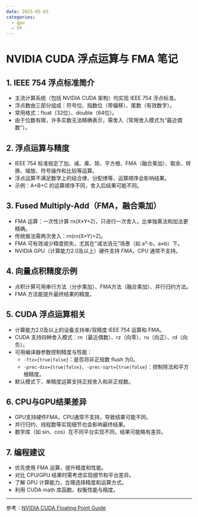 ```yaml
---
date: 2025-05-03
categories:
  - gpu
  - FP
---
```

# NVIDIA CUDA 浮点运算与 FMA 笔记

## 1. IEEE 754 浮点标准简介
- 主流计算系统（包括 NVIDIA CUDA 架构）均实现 IEEE 754 浮点标准。
- 浮点数由三部分组成：符号位、指数位（带偏移）、尾数（有效数字）。
- 常用格式：float（32位）、double（64位）。
- 由于位数有限，许多实数无法精确表示，需舍入（常用舍入模式为“最近偶数”）。

## 2. 浮点运算与精度
- IEEE 754 标准规定了加、减、乘、除、平方根、FMA（融合乘加）、取余、转换、缩放、符号操作和比较等运算。
- 浮点运算不满足数学上的结合律、分配律等，运算顺序会影响结果。
- 示例：A+B+C 的运算顺序不同，舍入后结果可能不同。

## 3. Fused Multiply-Add（FMA，融合乘加）
- FMA 运算：一次性计算 rn(X×Y+Z)，只进行一次舍入，比单独乘法和加法更精确。
- 传统做法需两次舍入：rn(rn(X×Y)+Z)。
- FMA 可有效减少精度损失，尤其在“减法消元”场景（如 a²-b，a≈b）下。
- NVIDIA GPU（计算能力2.0及以上）硬件支持 FMA，CPU 通常不支持。

## 4. 向量点积精度示例
- 点积计算可用串行方法（分步乘加）、FMA方法（融合乘加）、并行归约方法。
- FMA 方法能提升最终结果的精度。

## 5. CUDA 浮点运算相关
- 计算能力2.0及以上的设备支持单/双精度 IEEE 754 运算和 FMA。
- CUDA 支持四种舍入模式：rn（最近偶数）、rz（向零）、ru（向正）、rd（向负）。
- 可用编译器参数控制精度与性能：
  - `-ftz={true|false}`：是否将非正规数 flush 为0。
  - `-prec-div={true|false}`、`-prec-sqrt={true|false}`：控制除法和平方根精度。
- 默认模式下，单精度运算支持正规舍入和非正规数。

## 6. CPU与GPU结果差异
- GPU支持硬件FMA，CPU通常不支持，导致结果可能不同。
- 并行归约、线程数等实现细节也会影响最终结果。
- 数学库（如 sin、cos）在不同平台实现不同，结果可能略有差异。

## 7. 编程建议
- 优先使用 FMA 运算，提升精度和性能。
- 对比 CPU/GPU 结果时需考虑实现细节和平台差异。
- 了解 GPU 计算能力，合理选择精度和运算方式。
- 利用 CUDA math 库函数，权衡性能与精度。

---
参考：[NVIDIA CUDA Floating Point Guide](https://docs.nvidia.com/cuda/floating-point/index.html)
